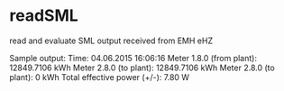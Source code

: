 # readSML
read and evaluate SML output received from EMH eHZ

Sample output:
Time: 04.06.2015 16:06:16
Meter 1.8.0 (from plant):     12849.7106 kWh
Meter 2.8.0 (to plant):       12849.7106 kWh
Meter 2.8.0 (to plant):       0 kWh
Total effective power (+/-):  7.80 W


